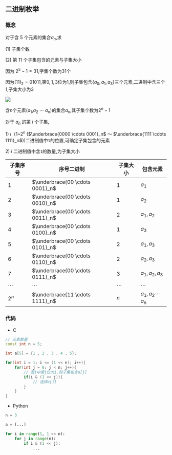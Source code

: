 <!--
 * @Description: 
 * @Version: 1.0
 * @Author: DaLao
 * @Email: dalao_li@163.com
 * @Date: 2021-11-17 21:51:00
 * @LastEditors: DaLao
 * @LastEditTime: 2022-05-10 22:34:28
-->

## 二进制枚举


### 概念


对于含 $5$ 个元素的集合$a_n$,求

$(1)$ 子集个数

$(2)$ 第 $11$ 个子集包含的元素与子集大小

因为 $2^5 - 1 = 31$,字集个数为31个

因为$(11)_2 =  01011$,第$0,1,3$位为$1$,则子集包含{$a_0,a_1,a_3$}三个元素,二进制中含三个1,子集大小为$3$

![](https://cdn.hurra.ltd/img/2022-4-3-2315.svg)


含$n$个元素($a_1$,$a_2$ $\cdots$ $a_n$)的集合$a_n$,其子集个数为$2^n - 1$

对于 $a_n$ 的第 $i$ 个子集,

$1$) $i$（$1$~$2^n$ ($\underbrace{0000 \cdots 0001}_n$ ～ $\underbrace{1111 \cdots 1111}_n$))二进制值中`1`的位置,可确定子集包含的元素

$2$) $i$ 二进制值中含`1`的数量,为子集大小

| 子集序号 | 序号二进制                      | 子集大小 | 包含元素             |
| -------- | ------------------------------- | -------- | -------------------- |
| $1$      | $\underbrace{00 \cdots 0001}_n$ | $1$      | $a_1$                |
| $2$      | $\underbrace{00 \cdots 0010}_n$ | $1$      | $a_2$                |
| $3$      | $\underbrace{00 \cdots 0011}_n$ | $2$      | $a_1,a_2$            |
| $4$      | $\underbrace{00 \cdots 0100}_n$ | $1$      | $a_3$                |
| $5$      | $\underbrace{00 \cdots 0101}_n$ | $2$      | $a_1,a_3$            |
| $6$      | $\underbrace{00 \cdots 0110}_n$ | $2$      | $a_2,a_3$            |
| $7$      | $\underbrace{00 \cdots 0111}_n$ | $3$      | $a_1,a_2,a_3$        |
| $\cdots$ | $\cdots$                        | $\cdots$ | $\cdots$             |
| $2^n$    | $\underbrace{11 \cdots 1111}_n$ | $n$      | $a_1,a_2 \cdots a_n$ |



### 代码


- C

```c++
// 元素数量
const int n = 5;

int a[5] = {1 , 2 , 3 , 4 , 5};

for(int i = 1; i <= (1 << n); i++){
    for(int j = 0; j < n; j++){
        // 若i中第j位为1,则子集包含a[j]
        if(i & (1 << j)){
            // 选择a[j]
        }
    }
}
```

- Python

```py
n = 3

a = [...]

for i in range(1, 1 << n):
    for j in range(n):
        if i & (1 << j):
            ...
```
